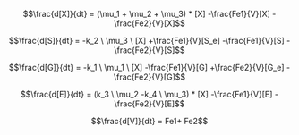 $$\frac{d[X]}{dt} = (\mu_1 + \mu_2 + \mu_3) * [X] -\frac{Fe1}{V}[X] -\frac{Fe2}{V}[X]$$

$$\frac{d[S]}{dt} = -k_2 \ \mu_3 \ [X] +\frac{Fe1}{V}[S_e] -\frac{Fe1}{V}[S] -\frac{Fe2}{V}[S]$$

$$\frac{d[G]}{dt} = -k_1 \ \mu_1 \ [X] -\frac{Fe1}{V}[G] +\frac{Fe2}{V}[G_e] -\frac{Fe2}{V}[G]$$

$$\frac{d[E]}{dt} = (k_3 \ \mu_2 -k_4 \ \mu_3) * [X] -\frac{Fe1}{V}[E] -\frac{Fe2}{V}[E]$$

$$\frac{d[V]}{dt} = Fe1+ Fe2$$
